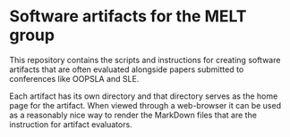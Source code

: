 # Software artifacts for the MELT group

This repository contains the scripts and instructions for creating
software artifacts that are often evaluated alongside papers submitted
to conferences like OOPSLA and SLE.

Each artifact has its own directory and that directory serves as the
home page for the artifact. When viewed through a web-browser it can
be used as a reasonably nice way to render the MarkDown files that are
the instruction for artifact evaluators.



